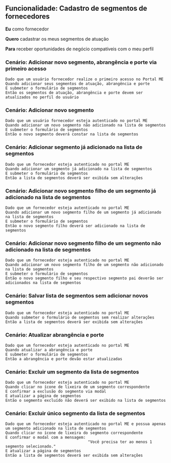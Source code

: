 ## Funcionalidade: Cadastro de segmentos de fornecedores

**Eu** como fornecedor

**Quero** cadastrar os meus segmentos de atuação

**Para** receber oportunidades de negócio compatíveis com o meu perfil

### Cenário: Adicionar novo segmento, abrangência e porte via primeiro acesso
    
    Dado que um usuário fornecedor realize o primeiro acesso no Portal ME
    Quando adicionar seus segmentos de atuação, abrangência e porte
    E submeter o formulário de segmentos
    Então os segmentos de atuação, abrangência e porte devem ser atualizados no perfil do usuário

### Cenário: Adicionar novo segmento

    Dado que um usuário fornecedor esteja autenticado no portal ME
    Quando adicionar um novo segmento não adicionado na lista de segmentos
    E submeter o formulário de segmentos
    Então o novo segmento deverá constar na lista de segmentos

### Cenário: Adicionar segmento já adicionado na lista de segmentos

    Dado que um fornecedor esteja autenticado no portal ME
    Quando adicionar um segmento já adicionado na lista de segmentos
    E submeter o formulário de segmentos
    Então a lista de segmentos deverá ser exibida sem alterações

### Cenário: Adicionar novo segmento filho de um segmento já adicionado na lista de segmentos
    Dado que um fornecedor esteja autenticado no portal ME
    Quando adicionar um novo segmento filho de um segmento já adicionado na lista de segmentos
    E submeter o formulário de segmentos
    Então o novo segmento filho deverá ser adicionado na lista de segmentos

### Cenário: Adicionar novo segmento filho de um segmento não adicionado na lista de segmentos

    Dado que um fornecedor esteja autenticado no portal ME
    Quando adicionar um novo segmento filho de um segmento não adicionado na lista de segmentos
    E submeter o formulário de segmentos
    Então o novo segmento filho e seu respectivo segmento pai deverão ser adicionados na lista de segmentos

### Cenário: Salvar lista de segmentos sem adicionar novos segmentos

    Dado que um fornecedor esteja autenticado no portal ME
    Quando submeter o formulário de segmentos sem realizar alterações
    Então a lista de segmentos deverá ser exibida sem alterações

### Cenário: Atualizar abrangência e porte

    Dado que um fornecedor esteja autenticado no portal ME
    Quando atualizar a abrangência e porte
    E submeter o formulário de segmentos
    Então a abrangência e porte devão estar atualizadas
### Cenário: Excluir um segmento da lista de segmentos

    Dado que um fornecedor esteja autenticado no portal ME
    Quando clicar no ícone de lixeira de um segmento correspondente
    E confirmar a exclusão do segmento via modal
    E atualizar a página de segmentos
    Então o segmento excluído não deverá ser exibido na lista de segmentos

### Cenário: Excluir único segmento da lista de segmentos

    Dado que um fornecedor esteja autenticado no portal ME e possua apenas um segmento adicionado na lista de segmentos
    Quando clicar no ícone de lixeira do segmento correspondente
    E confirmar o modal com a mensagem:
                                        "Você precisa ter ao menos 1 segmento selecionado."
    E atualizar a página de segmentos
    Então a lista de segmentos deverá ser exibida sem alterações


